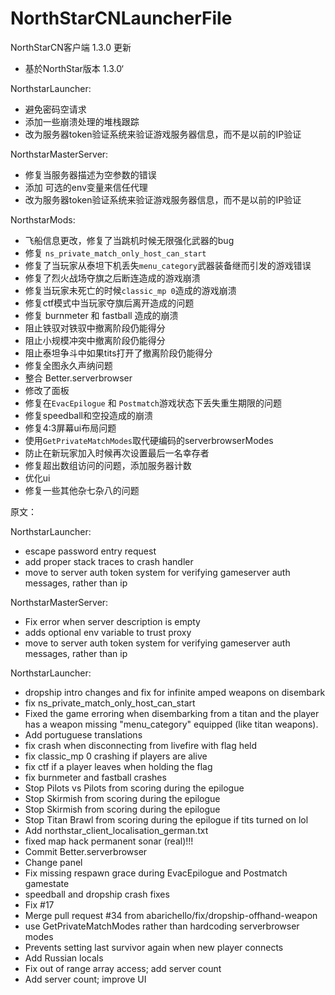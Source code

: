 <!--
 * @Author: HK560
 * @Date: 2021-12-25 13:34:04
 * @LastEditTime: 2021-12-31 12:00:10
 * @LastEditors: HK560
 * @Description:
 * @FilePath: \NorthStarCN_WIKIh:\github\ttf\NorthStarCNLauncherFile\README.md
 * My Blog: https://blog.hk560.top
-->
# NorthStarCNLauncherFile
NorthStarCN客户端 1.3.0 更新
- 基於NorthStar版本 1.3.0‘

NorthstarLauncher:
- 避免密码空请求
- 添加一些崩溃处理的堆栈跟踪
- 改为服务器token验证系统来验证游戏服务器信息，而不是以前的IP验证

NorthstarMasterServer:
- 修复当服务器描述为空参数的错误
- 添加 可选的env变量来信任代理
- 改为服务器token验证系统来验证游戏服务器信息，而不是以前的IP验证

NorthstarMods:
- 飞船信息更改，修复了当跳机时候无限强化武器的bug
- 修复 `ns_private_match_only_host_can_start`
- 修复了当玩家从泰坦下机丢失`menu_category`武器装备继而引发的游戏错误
- 修复了烈火战场夺旗之后断连造成的游戏崩溃
- 修复当玩家未死亡的时候`classic_mp 0`造成的游戏崩溃
- 修复ctf模式中当玩家夺旗后离开造成的问题
- 修复 burnmeter 和 fastball 造成的崩溃
- 阻止铁驭对铁驭中撤离阶段仍能得分
- 阻止小规模冲突中撤离阶段仍能得分
- 阻止泰坦争斗中如果tits打开了撤离阶段仍能得分
- 修复全图永久声纳问题
- 整合 Better.serverbrowser
- 修改了面板
- 修复在`EvacEpilogue` 和 `Postmatch`游戏状态下丢失重生期限的问题
- 修复speedball和空投造成的崩溃
- 修复4:3屏幕ui布局问题
- 使用`GetPrivateMatchModes`取代硬编码的serverbrowserModes
- 防止在新玩家加入时候再次设置最后一名幸存者
- 修复超出数组访问的问题，添加服务器计数
- 优化ui
- 修复一些其他杂七杂八的问题


原文：

NorthstarLauncher:
- escape password entry request
- add proper stack traces to crash handler
- move to server auth token system for verifying gameserver auth messages, rather than ip


NorthstarMasterServer:
- Fix error when server description is empty
- adds optional env variable to trust proxy
- move to server auth token system for verifying gameserver auth messages, rather than ip

NorthstarLauncher:
- dropship intro changes and fix for infinite amped weapons on disembark
- fix ns_private_match_only_host_can_start
- Fixed the game erroring when disembarking from a titan and the player has a weapon missing "menu_category" equipped (like titan weapons).
- Add portuguese translations
- fix crash when disconnecting from livefire with flag held
- fix classic_mp 0 crashing if players are alive
- fix ctf if a player leaves when holding the flag
- fix burnmeter and fastball crashes
- Stop Pilots vs Pilots from scoring during the epilogue
- Stop Skirmish from scoring during the epilogue
- Stop Skirmish from scoring during the epilogue
- Stop Titan Brawl from scoring during the epilogue if tits turned on lol
- Add northstar_client_localisation_german.txt
- fixed map hack permanent sonar (real)!!!
- Commit Better.serverbrowser
- Change panel
- Fix missing respawn grace during EvacEpilogue and Postmatch gamestate
- speedball and dropship crash fixes
- Fix #17
- Merge pull request #34 from abarichello/fix/dropship-offhand-weapon
- use GetPrivateMatchModes rather than hardcoding serverbrowser modes
- Prevents setting last survivor again when new player connects
- Add Russian locals
- Fix out of range array access; add server count
- Add server count; improve UI